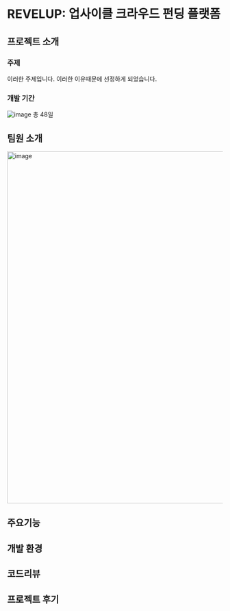 # REVELUP: 업사이클 크라우드 펀딩 플랫폼



## 프로젝트 소개

### 주제
이러한 주제입니다. 이러한 이유때문에 선정하게 되었습니다.

### 개발 기간
![image](https://github.com/JayLee-98/revelup/assets/153487581/72dfea25-3f86-4358-8518-79cd7e81a5a6)
총 48일

## 팀원 소개
<img width="822" alt="image" src="https://github.com/JayLee-98/revelup/assets/153487581/931164c5-0760-4d6b-8759-286524a65eab">

## 주요기능

## 개발 환경

## 코드리뷰

## 프로젝트 후기
